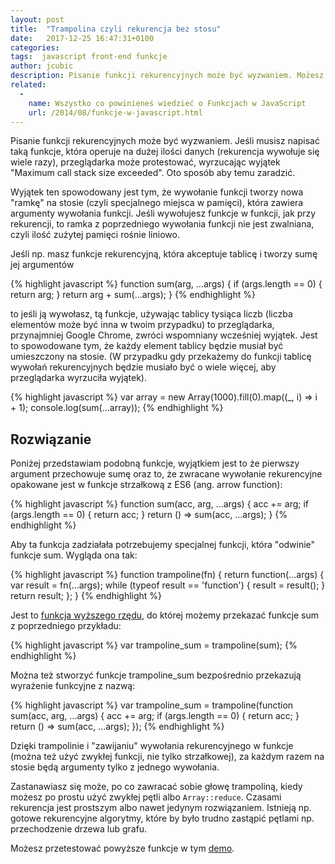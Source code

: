 ```yaml
---
layout: post
title:  "Trampolina czyli rekurencja bez stosu"
date:   2017-12-25 16:47:31+0100
categories:
tags:  javascript front-end funkcje
author: jcubic
description: Pisanie funkcji rekurencyjnych może być wyzwaniem. Możesz się spotkać z wyjątkiem "Maximum call stack size exceeded" oto sposób na rozwiązanie tego problemu.
related:
  -
    name: Wszystko co powinieneś wiedzieć o Funkcjach w JavaScript
    url: /2014/08/funkcje-w-javascript.html
---
```


Pisanie funkcji rekurencyjnych może być wyzwaniem. Jeśli musisz napisać taką funkcje, która operuje na dużej ilości danych
(rekurencja wywołuje się wiele razy), przeglądarka może protestować, wyrzucając wyjątek "Maximum call stack size exceeded".
Oto sposób aby temu zaradzić.

<!-- more -->

Wyjątek ten spowodowany jest tym, że wywołanie funkcji tworzy nowa "ramkę" na stosie (czyli specjalnego miejsca w pamięci),
która zawiera argumenty wywołania funkcji. Jeśli wywołujesz funkcje w funkcji, jak przy rekurencji, to ramka z poprzedniego
wywołania funkcji nie jest zwalniana, czyli ilość zużytej pamięci rośnie liniowo.

Jeśli np. masz funkcje rekurencyjną, która akceptuje tablicę i tworzy sumę jej argumentów

{% highlight javascript %}
function sum(arg, ...args) {
    if (args.length == 0) {
        return arg;
    }
    return arg + sum(...args);
}
{% endhighlight %}

to jeśli ją wywołasz, tą funkcje, używając tablicy tysiąca liczb (liczba elementów może być inna w twoim przypadku)
to przeglądarka, przynajmniej Google Chrome, zwróci wspomniany wcześniej wyjątek. Jest to spowodowane tym, że każdy element
tablicy będzie musiał być umieszczony na stosie. (W przypadku gdy przekażemy do funkcji tablicę wywołań rekurencyjnych będzie
musiało być o wiele więcej, aby przeglądarka wyrzuciła wyjątek).

{% highlight javascript %}
var array = new Array(1000).fill(0).map((_, i) => i + 1);
console.log(sum(...array));
{% endhighlight %}

## Rozwiązanie

Poniżej przedstawiam podobną funkcje, wyjątkiem jest to że pierwszy argument przechowuje sumę oraz to, że zwracane wywołanie
rekurencyjne opakowane jest w funkcje strzałkową z ES6 (ang. arrow function):

{% highlight javascript %}
function sum(acc, arg, ...args) {
  acc += arg;
  if (args.length == 0) {
    return acc;
  }
  return () => sum(acc, ...args);
}
{% endhighlight %}

Aby ta funkcja zadziałała potrzebujemy specjalnej funkcji, która "odwinie" funkcje sum. Wygląda ona tak:

{% highlight javascript %}
function trampoline(fn) {
  return function(...args) {
    var result = fn(...args);
    while (typeof result == 'function') {
      result = result();
    }
    return result;
  };
}
{% endhighlight %}

Jest to [funkcja wyższego rzędu](/2014/08/funkcje-w-javascript.html), do której możemy przekazać funkcje sum z poprzedniego
przykładu:

{% highlight javascript %}
var trampoline_sum = trampoline(sum);
{% endhighlight %}

Można też stworzyć funkcje trampoline_sum bezpośrednio przekazują wyrażenie funkcyjne z nazwą:

{% highlight javascript %}
var trampoline_sum = trampoline(function sum(acc, arg, ...args) {
  acc += arg;
  if (args.length == 0) {
    return acc;
  }
  return () => sum(acc, ...args);
});
{% endhighlight %}

Dzięki trampolinie i "zawijaniu" wywołania rekurencyjnego w funkcje (można też użyć zwykłej funkcji, nie tylko strzałkowej),
za każdym razem na stosie będą argumenty tylko z jednego wywołania.

Zastanawiasz się może, po co zawracać sobie głowę trampoliną, kiedy możesz po prostu użyć zwykłej pętli albo `Array::reduce`.
Czasami rekurencja jest prostszym albo nawet jedynym rozwiązaniem. Istnieją np. gotowe rekurencyjne algorytmy, które by było
trudno zastąpić pętlami np. przechodzenie drzewa lub grafu.

Możesz przetestować powyższe funkcje w tym [demo](https://codepen.io/jcubic/pen/VymROK?editors=0011).
